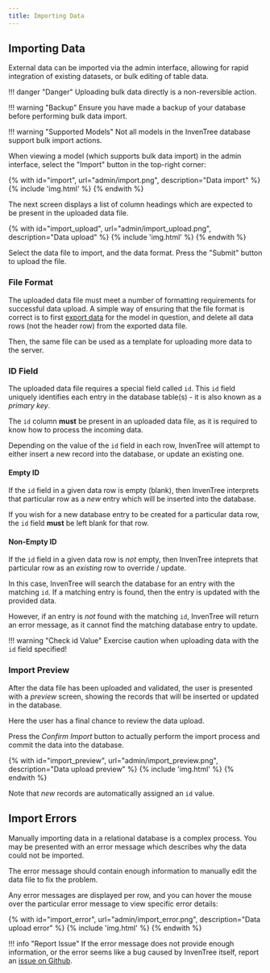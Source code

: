```yaml
---
title: Importing Data
---
```


## Importing Data

External data can be imported via the admin interface, allowing for rapid integration of existing datasets, or bulk editing of table data.

!!! danger "Danger"
    Uploading bulk data directly is a non-reversible action.

!!! warning "Backup"
    Ensure you have made a backup of your database before performing bulk data import.

!!! warning "Supported Models"
    Not all models in the InvenTree database support bulk import actions.

When viewing a model (which supports bulk data import) in the admin interface, select the "Import" button in the top-right corner:

{% with id="import", url="admin/import.png", description="Data import" %}
{% include 'img.html' %}
{% endwith %}

The next screen displays a list of column headings which are expected to be present in the uploaded data file.

{% with id="import_upload", url="admin/import_upload.png", description="Data upload" %}
{% include 'img.html' %}
{% endwith %}

Select the data file to import, and the data format. Press the "Submit" button to upload the file.

### File Format

The uploaded data file must meet a number of formatting requirements for successful data upload. A simple way of ensuring that the file format is correct is to first [export data](./export.md) for the model in question, and delete all data rows (not the header row) from the exported data file.

Then, the same file can be used as a template for uploading more data to the server.

### ID Field

The uploaded data file requires a special field called `id`. This `id` field uniquely identifies each entry in the database table(s) - it is also known as a *primary key*.

The `id` column **must** be present in an uploaded data file, as it is required to know how to process the incoming data.

Depending on the value of the `id` field in each row, InvenTree will attempt to either insert a new record into the database, or update an existing one.

#### Empty ID

If the `id` field in a given data row is empty (blank), then InvenTree interprets that particular row as a *new* entry which will be inserted into the database.

If you wish for a new database entry to be created for a particular data row, the `id` field **must** be left blank for that row.

#### Non-Empty ID

If the `id` field in a given data row is *not* empty, then InvenTree inteprets that particular row as an *existing* row to override / update.

In this case, InvenTree will search the database for an entry with the matching `id`. If a matching entry is found, then the entry is updated with the provided data.

However, if an entry is *not* found with the matching `id`, InvenTree will return an error message, as it cannot find the matching database entry to update.

!!! warning "Check id Value"
    Exercise caution when uploading data with the `id` field specified!   

### Import Preview

After the data file has been uploaded and validated, the user is presented with a *preview* screen, showing the records that will be inserted or updated in the database.

Here the user has a final chance to review the data upload.

Press the *Confirm Import* button to actually perform the import process and commit the data into the database.

{% with id="import_preview", url="admin/import_preview.png", description="Data upload preview" %}
{% include 'img.html' %}
{% endwith %}

Note that *new* records are automatically assigned an `id` value.

## Import Errors

Manually importing data in a relational database is a complex process. You may be presented with an error message which describes why the data could not be imported.

The error message should contain enough information to manually edit the data file to fix the problem.

Any error messages are displayed per row, and you can hover the mouse over the particular error message to view specific error details:

{% with id="import_error", url="admin/import_error.png", description="Data upload error" %}
{% include 'img.html' %}
{% endwith %}


!!! info "Report Issue"
    If the error message does not provide enough information, or the error seems like a bug caused by InvenTree itself, report an [issue on Github](https://github.com/inventree/inventree/issues).